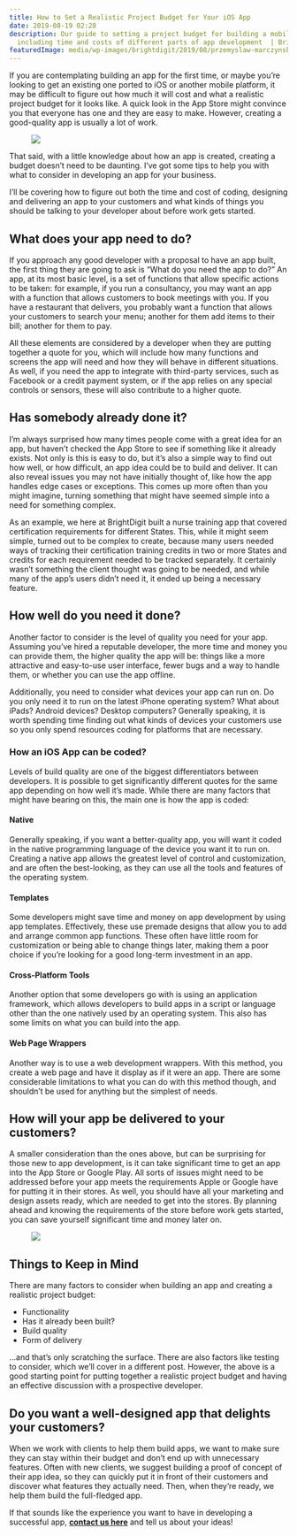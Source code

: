```yaml
---
title: How to Set a Realistic Project Budget for Your iOS App
date: 2019-08-19 02:28
description: Our guide to setting a project budget for building a mobile app for iOS,
  including time and costs of different parts of app development  | Bright Digit LLC
featuredImage: media/wp-images/brightdigit/2019/08/przemyslaw-marczynski-oCfkSnqZ0SI-unsplash-e1565882478907.jpg
---
```

If you are contemplating building an app for the first time, or maybe
you’re looking to get an existing one ported to iOS or another mobile
platform, it may be difficult to figure out how much it will cost and
what a realistic project budget for it looks like. A quick look in the
App Store might convince you that everyone has one and they are easy to
make. However, creating a good-quality app is usually a lot of work.

<figure>
<img src="/media/wp-images/brightdigit/2019/08/przemyslaw-marczynski-oCfkSnqZ0SI-unsplash-e1565882465407-1024x512.jpg" class="wp-image-1702" />
</figure>

That said, with a little knowledge about how an app is created, creating
a budget doesn’t need to be daunting. I’ve got some tips to help you
with what to consider in developing an app for your business.

I’ll be covering how to figure out both the time and cost of coding,
designing and delivering an app to your customers and what kinds of
things you should be talking to your developer about before work gets
started. 

## What does your app need to do?

If you approach any good developer with a proposal to have an app built,
the first thing they are going to ask is “What do you need the app to
do?” An app, at its most basic level, is a set of functions that allow
specific actions to be taken: for example, if you run a consultancy, you
may want an app with a function that allows customers to book meetings
with you. If you have a restaurant that delivers, you probably want a
function that allows your customers to search your menu; another for
them add items to their bill; another for them to pay.

All these elements are considered by a developer when they are putting
together a quote for you, which will include how many functions and
screens the app will need and how they will behave in different
situations. As well, if you need the app to integrate with third-party
services, such as Facebook or a credit payment system, or if the app
relies on any special controls or sensors, these will also contribute to
a higher quote.

## Has somebody already done it?

I’m always surprised how many times people come with a great idea for an
app, but haven’t checked the App Store to see if something like it
already exists. Not only is this is easy to do, but it’s also a simple
way to find out how well, or how difficult, an app idea could be to
build and deliver. It can also reveal issues you may not have initially
thought of, like how the app handles edge cases or exceptions. This
comes up more often than you might imagine, turning something that might
have seemed simple into a need for something complex.

As an example, we here at BrightDigit built a nurse training app that
covered certification requirements for different States. This, while it
might seem simple, turned out to be complex to create, because many
users needed ways of tracking their certification training credits in
two or more States and credits for each requirement needed to be tracked
separately. It certainly wasn’t something the client thought was going
to be needed, and while many of the app’s users didn’t need it, it ended
up being a necessary feature.

## How well do you need it done?

Another factor to consider is the level of quality you need for your
app. Assuming you’ve hired a reputable developer, the more time and
money you can provide them, the higher quality the app will be: things
like a more attractive and easy-to-use user interface, fewer bugs and a
way to handle them, or whether you can use the app offline.

Additionally, you need to consider what devices your app can run on. Do
you only need it to run on the latest iPhone operating system? What
about iPads? Android devices? Desktop computers? Generally speaking, it
is worth spending time finding out what kinds of devices your customers
use so you only spend resources coding for platforms that are
necessary. 

### How an iOS App can be coded?

Levels of build quality are one of the biggest differentiators between
developers. It is possible to get significantly different quotes for the
same app depending on how well it’s made. While there are many factors
that might have bearing on this, the main one is how the app is coded:

#### Native

Generally speaking, if you want a better-quality app, you will want it
coded in the native programming language of the device you want it to
run on. Creating a native app allows the greatest level of control and
customization, and are often the best-looking, as they can use all the
tools and features of the operating system.

#### Templates

Some developers might save time and money on app development by using
app templates. Effectively, these use premade designs that allow you to
add and arrange common app functions. These often have little room for
customization or being able to change things later, making them a poor
choice if you’re looking for a good long-term investment in an app. 

#### Cross-Platform Tools

Another option that some developers go with is using an application
framework, which allows developers to build apps in a script or language
other than the one natively used by an operating system. This also has
some limits on what you can build into the app.

#### Web Page Wrappers

Another way is to use a web development wrappers. With this method, you
create a web page and have it display as if it were an app. There are
some considerable limitations to what you can do with this method
though, and shouldn’t be used for anything but the simplest of needs.

## How will your app be delivered to your customers?

A smaller consideration than the ones above, but can be surprising for
those new to app development, is it can take significant time to get an
app into the App Store or Google Play. All sorts of issues might need to
be addressed before your app meets the requirements Apple or Google have
for putting it in their stores. As well, you should have all your
marketing and design assets ready, which are needed to get into the
stores. By planning ahead and knowing the requirements of the store
before work gets started, you can save yourself significant time and
money later on.

<figure>
<img src="/media/wp-images/brightdigit/2019/08/kaleidico-26MJGnCM0Wc-unsplash-e1565882532230-1024x512.jpg" class="wp-image-1703" />
</figure>

## Things to Keep in Mind

There are many factors to consider when building an app and creating a
realistic project budget:

-   Functionality
-   Has it already been built?
-   Build quality
-   Form of delivery

...and that’s only scratching the surface. There are also factors like
testing to consider, which we’ll cover in a different post. However, the
above is a good starting point for putting together a realistic project
budget and having an effective discussion with a prospective developer.

## Do you want a well-designed app that delights your customers?

When we work with clients to help them build apps, we want to make sure
they can stay within their budget and don’t end up with unnecessary
features. Often with new clients, we suggest building a proof of concept
of their app idea, so they can quickly put it in front of their
customers and discover what features they actually need. Then, when
they’re ready, we help them build the full-fledged app.

If that sounds like the experience you want to have in developing a
successful app, **[contact us here](https://brightdigit.com/contact/)**
and tell us about your ideas!

